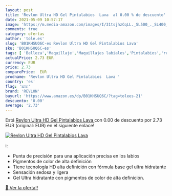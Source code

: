 ```yaml
---
layout: post
title: 'Revlon Ultra HD Gel Pintalabios  Lava  al 0.00 % de descuento'
date: 2021-05-09 10:57:17
image: 'https://m.media-amazon.com/images/I/31tsjhzCqLL._SL500_._SL400_.jpg'
comments: true
category: ofertas
author: 'tole.es'
slug: 'B01KHSUQ6C-es Revlon Ultra HD Gel Pintalabios Lava'
sku: 'B01KHSUQ6C-es'
tags: [ 'Belleza','Maquillaje','Maquillajes labiales','Pintalabios','revlon', ]
actualPrice: 2.73 EUR
currency: EUR
price: 2.73
comparePrice:  EUR
prodname: 'Revlon Ultra HD Gel Pintalabios  Lava '
country: 'es'
flag: '🇪🇸'
brand: 'REVLON'
buyurl: 'https://www.amazon.es/dp/B01KHSUQ6C/?tag=tolees-21'
descuento: '0.00'
average: '2.73'
---
```


Está [Revlon Ultra HD Gel Pintalabios  Lava ](https://www.amazon.es/dp/B01KHSUQ6C/?tag=tolees-21) con 0.00 de descuento por 2.73 EUR (original:  EUR) en el siguiente enlace!

[![Revlon Ultra HD Gel Pintalabios  Lava ](https://m.media-amazon.com/images/I/31tsjhzCqLL._SL500_._SL400_.jpg)](https://www.amazon.es/dp/B01KHSUQ6C/?tag=tolees-21)

ℹ️:

- Punta de precisión para una aplicación precisa en los labios
- Pigmentos de color de alta definición
- Tiene tecnología HD alta definición con fórmula base gel ultra hidratante
- Sensación sedosa y ligera
- Gel Ultra hidratante con pigmentos de color de alta definición.

[🛒 Ver la oferta!!](https://www.amazon.es/dp/B01KHSUQ6C/?tag=tolees-21)
